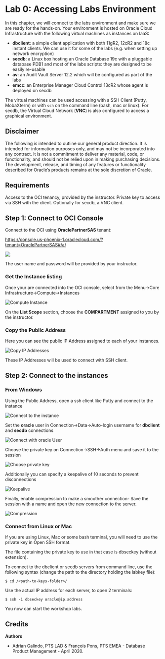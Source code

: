 # Lab 0: Accessing Labs Environment

In this chapter, we will connect to the labs environment and make sure we are ready for the hands-on.
Your environment is hosted on Oracle Cloud Infrastructure with the following virtual machines as instances on IaaS:

- **dbclient**: a simple client application with both 11gR2, 12cR2 and 18c instant clients. We can use it for some of the labs (e.g. when setting up network encryption)
- **secdb**: a Linux box hosting an Oracle Database 19c with a pluggable database PDB1 and most of the labs scripts: they are designed to be easily re-usable
- **av**: an Audit Vault Server 12.2 which will be configured as part of the labs
- **emcc**: an Enterprise Manager Cloud Control 13cR2 whose agent is deployed on secdb

The virtual machines can be used accessing with a SSH Client (Putty, MobaXterm) or with `ssh` on the command line (bash, mac or linux).
For secdb, the Virtual Cloud Network (**VNC**) is also configured to access a graphical environment.

## Disclaimer
The following is intended to outline our general product direction. It is intended for information purposes only, and may not be incorporated into any contract. It is not a commitment to deliver any material, code, or functionality, and should not be relied upon in making purchasing decisions. The development, release, and timing of any features or functionality described for Oracle’s products remains at the sole discretion of Oracle.

## Requirements

Access to the OCI tenancy, provided by the instructor.
Private key to access via SSH with the client.
Optionally for secdb, a VNC client.

## Step 1: Connect to OCI Console ##
Connect to the OCI using **OraclePartnerSAS** tenant:

https://console.us-phoenix-1.oraclecloud.com/?tenant=OraclePartnerSAS#/a/

![](./images/Lab000_Step1_1.png)

The user name and password will be provided by your instructor.

### Get the Instance listing

Once your are connected into the OCI console, select from the Menu->Core Infrastructure->Compute->Instances

![Compute Instance](./images/Lab000_Step1_2.png "")

On the **List Scope** section, choose the **COMPARTMENT** assigned to you by the instructor.

### Copy the Public Address

Here you can see the public IP Address assigned to each of your instances.

![Copy IP Addresses](./images/Lab000_Step1_3.png "")

These IP Addresses will be used to connect with SSH client.

## Step 2: Connect to the instances

### From Windows

Using the Public Address, open a ssh client like Putty and connect to the instance

![Connect to the instance](./images/Lab000_Step2_1.png "")

Set the **oracle** user in Connection->Data->Auto-login username for **dbclient** and **secdb** connections

![Connect with oracle User](./images/Lab000_Step2_2.png "")

Choose the private key on Connection->SSH->Auth menu and save it to the session 

![Choose private key](./images/Lab000_Step2_3.png )

Additionally you can specify a keepalive of 10 seconds to prevent disconnections 

![Keepalive](./images/Lab000_Step2_4.png "")

Finally, enable compression to make a smoother connection- Save the session with a name and open the new connection to the server.

![Compression](./images/Lab000_Step2_5.png )



### Connect from Linux or Mac

If you are using Linux, Mac or some bash terminal, you will need to use the private key in Open SSH format.

The file containing the private key to use in that case is dbseckey (without extension).

To connect to the dbclient or secdb servers from command line, use the following syntax (change the path to the directory holding the labkey file):

    $ cd /<path-to-keys-folder>/

Use the actual IP address for each server, to open 2 terminals: 

    $ ssh -i dbseckey oracle@ip.address

You now can start the workshop labs.


## Credits

**Authors** 

- Adrian Galindo, PTS LAD & François Pons, PTS EMEA - Database Product Management - April 2020.
